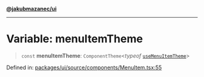 [**@jakubmazanec/ui**](../README.md)

---

# Variable: menuItemTheme

> `const` **menuItemTheme**: `ComponentTheme`\<_typeof_
> [`useMenuItemTheme`](../functions/useMenuItemTheme.md)\>

Defined in:
[packages/ui/source/components/MenuItem.tsx:55](https://github.com/jakubmazanec/tools/blob/7c5f40d811171692b72a47160bc33d644201b16a/packages/ui/source/components/MenuItem.tsx#L55)
